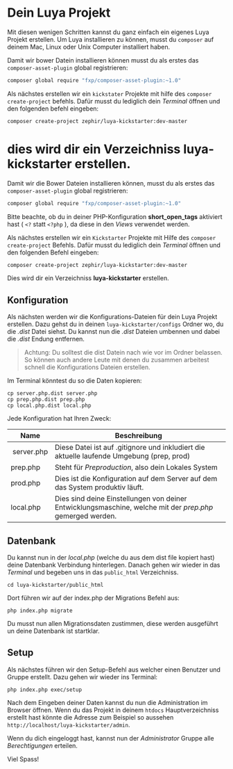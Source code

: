 Dein Luya Projekt
=================
Mit diesen wenigen Schritten kannst du ganz einfach ein eigenes Luya Projekt erstellen. Um Luya installieren zu können, musst du `composer` auf deinem Mac, Linux oder Unix Computer installiert haben.

Damit wir bower Datein installieren können musst du als erstes das `composer-asset-plugin` global registrieren:

```sh
composer global require "fxp/composer-asset-plugin:~1.0"
```

Als nächstes erstellen wir ein `kickstater` Projekte mit hilfe des `composer create-project` befehls. Dafür musst du lediglich dein *Terminal* öffnen und den folgenden befehl eingeben:

```sh
composer create-project zephir/luya-kickstarter:dev-master 
```

dies wird dir ein Verzeichniss **luya-kickstarter** erstellen.
=======
Damit wir die Bower Dateien installieren können, musst du als erstes das `composer-asset-plugin` global registrieren:

```sh
composer global require "fxp/composer-asset-plugin:~1.0"
```

Bitte beachte, ob du in deiner PHP-Konfiguration **short_open_tags** aktiviert hast ( ```<?``` statt ```<?php``` ), da diese in den *Views* verwendet werden.

Als nächstes erstellen wir ein `Kickstarter` Projekte mit Hilfe des `composer create-project` Befehls. Dafür musst du lediglich dein *Terminal* öffnen und den folgenden Befehl eingeben:

```sh
composer create-project zephir/luya-kickstarter:dev-master 
```

Dies wird dir ein Verzeichniss **luya-kickstarter** erstellen.


Konfiguration
-------------
Als nächsten werden wir die Konfigurations-Dateien für dein Luya Projekt erstellen. Dazu gehst du in deinen `luya-kickstarter/configs` Ordner wo, du die *.dist* Datei siehst.
Du kannst nun die *.dist* Dateien umbennen und dabei die *.dist* Endung entfernen.

> Achtung: Du solltest die dist Datein nach wie vor im Ordner belassen. So können auch andere Leute mit denen du zusammen arbeitest schnell die Konfigurations Dateien erstellen.

Im Terminal könntest du so die Daten kopieren:
```
cp server.php.dist server.php
cp prep.php.dist prep.php
cp local.php.dist local.php
```

Jede Konfiguration hat Ihren Zweck:

| Name          | Beschreibung
| --------      | -------------
| server.php    | Diese Datei ist auf .gitignore und inkludiert die aktuelle laufende Umgebung (prep, prod)
| prep.php      | Steht für *Preproduction*, also dein Lokales System
| prod.php      | Dies ist die Konfiguration auf dem Server auf dem das System produktiv läuft.
| local.php     | Dies sind deine Einstellungen von deiner Entwicklungsmaschine, welche mit der *prep.php* gemerged werden.

Datenbank
----------
Du kannst nun in der *local.php* (welche du aus dem dist file kopiert hast) deine Datenbank Verbindung hinterlegen. Danach gehen wir wieder in das *Terminal* und begeben uns in das `public_html` Verzeichniss.
```
cd luya-kickstarter/public_html
```
Dort führen wir auf der index.php der Migrations Befehl aus:
```
php index.php migrate
```
Du musst nun allen Migrationsdaten zustimmen, diese werden ausgeführt un deine Datenbank ist startklar.

Setup
-----
Als nächstes führen wir den Setup-Befehl aus welcher einen Benutzer und Gruppe erstellt. Dazu gehen wir wieder ins Terminal:
```
php index.php exec/setup
```
Nach dem Eingeben deiner Daten kannst du nun die Administration im Browser öffnen. Wenn du das Projekt in deinem `htdocs` Hauptverzeichniss erstellt hast könnte die Adresse zum Beispiel so aussehen `http://localhost/luya-kickstarter/admin`.

Wenn du dich eingeloggt hast, kannst nun der *Administrator* Gruppe alle *Berechtigungen* erteilen.

Viel Spass!

